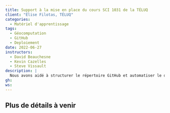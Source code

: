 ```yaml
---
title: Support à la mise en place du cours SCI 1031 de la TÉLUQ
client: "Élise Filotas, TÉLUQ"
categories: 
  - Matériel d'apprentissage
tags: 
  - Géocomputation
  - GitHub
  - Deploiement
date: 2022-06-27
instructors:
  - David Beauchesne
  - Kevin Cazelles
  - Steve Vissault
description: | 
  Nous avons aidé à structurer le répertoire GitHub et automatiser le déploiement du cours [SCI 1031 de la TÉLUQ](https://sci1031.github.io/sci1031/). Nous avons aussi contribué à la rédaction de portions de deux chapitres du cours.
gh: 
ws: 
---
```



## Plus de détails à venir